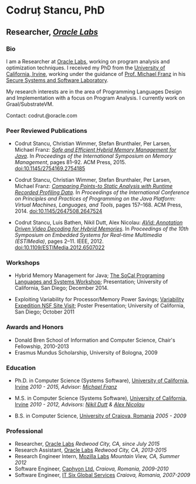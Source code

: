 # Codruț Stancu, PhD

## Researcher, _[Oracle Labs](http://labs.oracle.com/)_

### Bio

I am a Researcher at [Oracle Labs](http://labs.oracle.com), working on program analysis and optimization techniques.
I received my PhD from the [University of California, Irvine](http://uci.edu), working under the guidance of [Prof. Michael Franz](http://www.michaelfranz.com) in his [Secure Systems and Software Laboratory](http://www.ssllab.org).

My research interests are in the area of Programming Languages Design and Implementation with a focus on Program Analysis. I currently work on Graal/SubstrateVM.

Contact: codrut.<lastname>@oracle.com

### Peer Reviewed Publications

- Codrut Stancu, Christian Wimmer, Stefan Brunthaler, Per Larsen, Michael Franz: _[Safe and Efficient Hybrid Memory Management for Java](http://www.ics.uci.edu/~lstancu/p81-stancu.pdf)_. In _Proceedings of the International Symposium on Memory Management_, pages 81–92. ACM Press, 2015. [doi:10.1145/2754169.2754185](http://dx.doi.org/10.1145/2754169.2754185)

- Codrut Stancu, Christian Wimmer, Stefan Brunthaler, Per Larsen, Michael Franz: _[Comparing Points-to Static Analysis with Runtime Recorded Profiling Data](http://www.ics.uci.edu/~lstancu/p157-stancu.pdf)_. In _Proceedings of the International Conference on Principles and Practices of Programming on the Java Platform: Virtual Machines, Languages, and Tools_, pages 157–168. ACM Press, 2014. [doi:10.1145/2647508.2647524](http://dx.doi.org/10.1145/2647508.2647524)

- Codrut Stancu, Luis Bathen, Nikil Dutt, Alex Nicolau: _[AVid: Annotation Driven Video Decoding for Hybrid Memories](http://www.ics.uci.edu/~lstancu/06507022.pdf)_. In _Proceedings of the 10th Symposium on Embedded Systems for Real-time Multimedia (ESTIMedia)_, pages 2–11. IEEE, 2012. [doi:10.1109/ESTIMedia.2012.6507022](http://dx.doi.org/10.1109/ESTIMedia.2012.6507022)

### Workshops

- Hybrid Memory Management for Java; [The SoCal Programing Languages and Systems Workshop](http://socalpls.org/); Presentation; University of California, San Diego; December 2014.

- Exploiting Variability for Processor/Memory Power Savings; [Variability Expedition NSF Site Visit](http://www.variability.org); Poster Presentation; University of California, San Diego; October 2011

### Awards and Honors

- Donald Bren School of Information and Computer Science, Chair's Fellowship, 2010-2013
- Erasmus Mundus Scholarship, University of Bologna, 2009

### Education

- Ph.D. in Computer Science (Systems Software), [University of California, Irvine](http://uci.edu/)
_2010 - 2015, Advisor: [Michael Franz](http://www.michaelfranz.com/)_

- M.S. in Computer Science (Systems Software), [University of California, Irvine](http://uci.edu/)
_2010 - 2012, Advisors: [Nikil Dutt](http://www.ics.uci.edu/~dutt/) & [Alex Nicolau](http://www.ics.uci.edu/~nicolau/)_

- B.S. in Computer Science, [University of Craiova, Romania](http://software.ucv.ro/en/)
_2005 - 2009_


### Professional

- Researcher, [Oracle Labs](http://labs.oracle.com/) _Redwood City, CA, since July 2015_
- Research Assistant, [Oracle Labs](http://labs.oracle.com/) _Redwood City, CA, 2013-2015_
- Research Engineer Intern, [Mozilla Labs](http://mozillalabs.com/) _Mountain View, CA, Summer 2012_
- Software Engineer, [Caphyon Ltd.](http://www.caphyon.com/) _Craiova, Romania, 2009-2010_
- Software Engineer, [IT Six Global Services](https://www.itsix.com/) _Craiova, Romania, 2007-2009_
